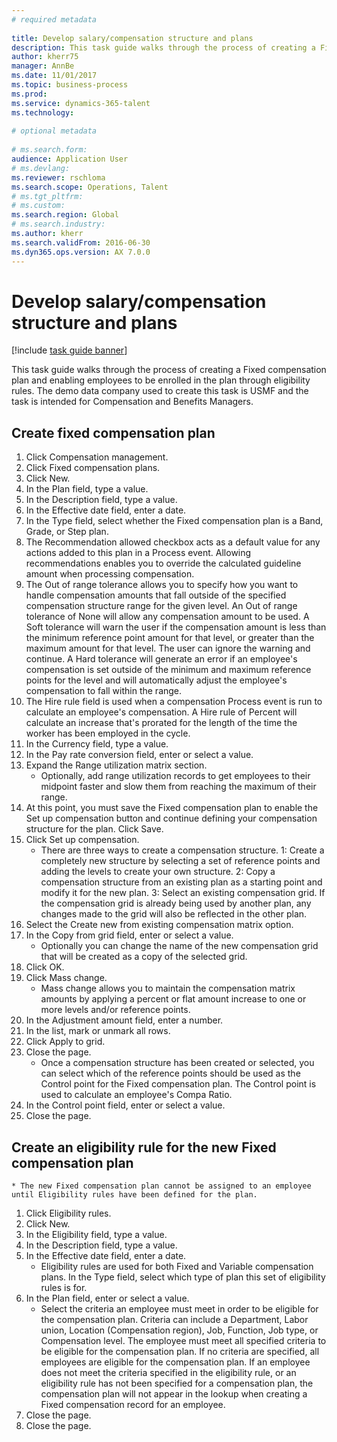 ```yaml
--- 
# required metadata 
 
title: Develop salary/compensation structure and plans
description: This task guide walks through the process of creating a Fixed compensation plan and enabling employees to be enrolled in the plan through eligibility rules. 
author: kherr75
manager: AnnBe 
ms.date: 11/01/2017
ms.topic: business-process 
ms.prod:  
ms.service: dynamics-365-talent 
ms.technology:  
 
# optional metadata 
 
# ms.search.form:   
audience: Application User 
# ms.devlang:  
ms.reviewer: rschloma
ms.search.scope: Operations, Talent 
# ms.tgt_pltfrm:  
# ms.custom:  
ms.search.region: Global
# ms.search.industry: 
ms.author: kherr
ms.search.validFrom: 2016-06-30 
ms.dyn365.ops.version: AX 7.0.0 
---
```

# Develop salary/compensation structure and plans

[!include [task guide banner](../../includes/task-guide-banner.md)]

This task guide walks through the process of creating a Fixed compensation plan and enabling employees to be enrolled in the plan through eligibility rules. The demo data company used to create this task is USMF and the task is intended for Compensation and Benefits Managers.


## Create fixed compensation plan
1. Click Compensation management.
2. Click Fixed compensation plans.
3. Click New.
4. In the Plan field, type a value.
5. In the Description field, type a value.
6. In the Effective date field, enter a date.
7. In the Type field, select whether the Fixed compensation plan is a Band, Grade, or Step plan.
8. The Recommendation allowed checkbox acts as a default value for any actions added to this plan in a Process event.  Allowing recommendations enables you to override the calculated guideline amount when processing compensation.
9. The Out of range tolerance allows you to specify how you want to handle compensation amounts that fall outside of the specified compensation structure range for the given level.  An Out of range tolerance of None will allow any compensation amount to be used.  A Soft tolerance will warn the user if the compensation amount is less than the minimum reference point amount for that level, or greater than the maximum amount for that level. The user can ignore the warning and continue.  A Hard tolerance will generate an error if an employee's compensation is set outside of the minimum and maximum reference points for the level and will automatically adjust the employee's compensation to fall within the range.
10. The Hire rule field is used when a compensation Process event is run to calculate an employee's compensation.  A Hire rule of Percent will calculate an increase that's prorated for the length of the time the worker has been employed in the cycle.
11. In the Currency field, type a value.
12. In the Pay rate conversion field, enter or select a value.
13. Expand the Range utilization matrix section.
    * Optionally, add range utilization records to get employees to their midpoint faster and slow them from reaching the maximum of their range.  
14. At this point, you must save the Fixed compensation plan to enable the Set up compensation button and continue defining your compensation structure for the plan.  Click Save.
15. Click Set up compensation.
    * There are three ways to create a compensation structure. 1: Create a completely new structure by selecting a set of reference points and adding the levels to create your own structure. 2: Copy a compensation structure from an existing plan as a starting point and modify it for the new plan. 3: Select an existing compensation grid. If the compensation grid is already being used by another plan, any changes made to the grid will also be reflected in the other plan.  
16. Select the Create new from existing compensation matrix option.
17. In the Copy from grid field, enter or select a value.
    * Optionally you can change the name of the new compensation grid that will be created as a copy of the selected grid.  
18. Click OK.
19. Click Mass change.
    * Mass change allows you to maintain the compensation matrix amounts by applying a percent or flat amount increase to one or more levels and/or reference points.  
20. In the Adjustment amount field, enter a number.
21. In the list, mark or unmark all rows.
22. Click Apply to grid.
23. Close the page.
    * Once a compensation structure has been created or selected, you can select which of the reference points should be used as the Control point for the Fixed compensation plan.  The Control point is used to calculate an employee's Compa Ratio.  
24. In the Control point field, enter or select a value.
25. Close the page.

## Create an eligibility rule for the new Fixed compensation plan
    * The new Fixed compensation plan cannot be assigned to an employee until Eligibility rules have been defined for the plan.  
1. Click Eligibility rules.
2. Click New.
3. In the Eligibility field, type a value.
4. In the Description field, type a value.
5. In the Effective date field, enter a date.
    * Eligibility rules are used for both Fixed and Variable compensation plans.  In the Type field, select which type of plan this set of eligibility rules is for.  
6. In the Plan field, enter or select a value.
    * Select the criteria an employee must meet in order to be eligible for the compensation plan. Criteria can include a Department, Labor union, Location (Compensation region), Job, Function, Job type, or Compensation level. The employee must meet all specified criteria to be eligible for the compensation plan. If no criteria are specified, all employees are eligible for the compensation plan. If an employee does not meet the criteria specified in the eligibility rule, or an eligibility rule has not been specified for a compensation plan, the compensation plan will not appear in the lookup when creating a Fixed compensation record for an employee.  
7. Close the page.
8. Close the page.


